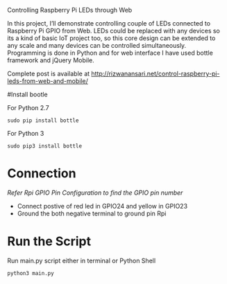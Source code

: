 Controlling Raspberry Pi LEDs through Web

In this project, I’ll demonstrate controlling couple of LEDs connected to Raspberry Pi GPIO from Web. LEDs could be replaced with any devices so its a kind of basic IoT project too, so this core design can be extended to any scale and many devices can be controlled simultaneously. Programming is done in Python and for web interface I have used bottle framework and jQuery Mobile.

Complete post is available at http://rizwanansari.net/control-raspberry-pi-leds-from-web-and-mobile/


#Install bootle

For Python 2.7
```
sudo pip install bottle
```
For Python 3
```
sudo pip3 install bottle
```
# Connection
*Refer Rpi GPIO Pin Configuration to find the GPIO pin number*

- Connect postive of red led in GPIO24 and yellow in GPIO23
- Ground the both negative terminal to ground pin Rpi

# Run the Script
Run main.py script either in terminal or Python Shell

```
python3 main.py
```
